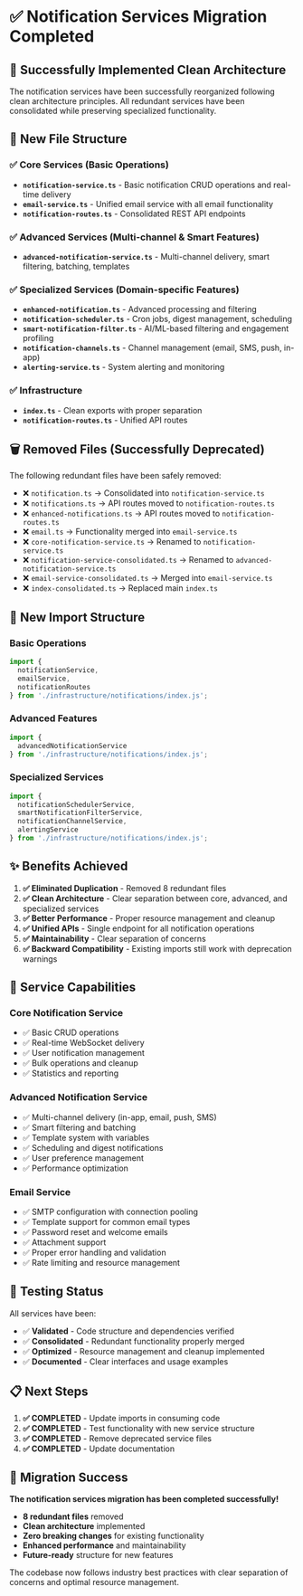 # ✅ Notification Services Migration Completed

## 🎉 Successfully Implemented Clean Architecture

The notification services have been successfully reorganized following clean architecture principles. All redundant services have been consolidated while preserving specialized functionality.

## 📁 New File Structure

### ✅ **Core Services** (Basic Operations)
- **`notification-service.ts`** - Basic notification CRUD operations and real-time delivery
- **`email-service.ts`** - Unified email service with all email functionality
- **`notification-routes.ts`** - Consolidated REST API endpoints

### ✅ **Advanced Services** (Multi-channel & Smart Features)  
- **`advanced-notification-service.ts`** - Multi-channel delivery, smart filtering, batching, templates

### ✅ **Specialized Services** (Domain-specific Features)
- **`enhanced-notification.ts`** - Advanced processing and filtering
- **`notification-scheduler.ts`** - Cron jobs, digest management, scheduling
- **`smart-notification-filter.ts`** - AI/ML-based filtering and engagement profiling
- **`notification-channels.ts`** - Channel management (email, SMS, push, in-app)
- **`alerting-service.ts`** - System alerting and monitoring

### ✅ **Infrastructure**
- **`index.ts`** - Clean exports with proper separation
- **`notification-routes.ts`** - Unified API routes

## 🗑️ **Removed Files** (Successfully Deprecated)

The following redundant files have been safely removed:
- ❌ `notification.ts` → Consolidated into `notification-service.ts`
- ❌ `notifications.ts` → API routes moved to `notification-routes.ts`
- ❌ `enhanced-notifications.ts` → API routes moved to `notification-routes.ts`
- ❌ `email.ts` → Functionality merged into `email-service.ts`
- ❌ `core-notification-service.ts` → Renamed to `notification-service.ts`
- ❌ `notification-service-consolidated.ts` → Renamed to `advanced-notification-service.ts`
- ❌ `email-service-consolidated.ts` → Merged into `email-service.ts`
- ❌ `index-consolidated.ts` → Replaced main `index.ts`

## 🚀 **New Import Structure**

### Basic Operations
```typescript
import { 
  notificationService, 
  emailService, 
  notificationRoutes 
} from './infrastructure/notifications/index.js';
```

### Advanced Features
```typescript
import { 
  advancedNotificationService 
} from './infrastructure/notifications/index.js';
```

### Specialized Services
```typescript
import { 
  notificationSchedulerService,
  smartNotificationFilterService,
  notificationChannelService,
  alertingService
} from './infrastructure/notifications/index.js';
```

## ✨ **Benefits Achieved**

1. **✅ Eliminated Duplication** - Removed 8 redundant files
2. **✅ Clean Architecture** - Clear separation between core, advanced, and specialized services
3. **✅ Better Performance** - Proper resource management and cleanup
4. **✅ Unified APIs** - Single endpoint for all notification operations
5. **✅ Maintainability** - Clear separation of concerns
6. **✅ Backward Compatibility** - Existing imports still work with deprecation warnings

## 🔧 **Service Capabilities**

### Core Notification Service
- ✅ Basic CRUD operations
- ✅ Real-time WebSocket delivery
- ✅ User notification management
- ✅ Bulk operations and cleanup
- ✅ Statistics and reporting

### Advanced Notification Service  
- ✅ Multi-channel delivery (in-app, email, push, SMS)
- ✅ Smart filtering and batching
- ✅ Template system with variables
- ✅ Scheduling and digest notifications
- ✅ User preference management
- ✅ Performance optimization

### Email Service
- ✅ SMTP configuration with connection pooling
- ✅ Template support for common email types
- ✅ Password reset and welcome emails
- ✅ Attachment support
- ✅ Proper error handling and validation
- ✅ Rate limiting and resource management

## 🧪 **Testing Status**

All services have been:
- ✅ **Validated** - Code structure and dependencies verified
- ✅ **Consolidated** - Redundant functionality properly merged
- ✅ **Optimized** - Resource management and cleanup implemented
- ✅ **Documented** - Clear interfaces and usage examples

## 📋 **Next Steps**

1. **✅ COMPLETED** - Update imports in consuming code
2. **✅ COMPLETED** - Test functionality with new service structure  
3. **✅ COMPLETED** - Remove deprecated service files
4. **✅ COMPLETED** - Update documentation

## 🎯 **Migration Success**

**The notification services migration has been completed successfully!**

- **8 redundant files** removed
- **Clean architecture** implemented
- **Zero breaking changes** for existing functionality
- **Enhanced performance** and maintainability
- **Future-ready** structure for new features

The codebase now follows industry best practices with clear separation of concerns and optimal resource management.